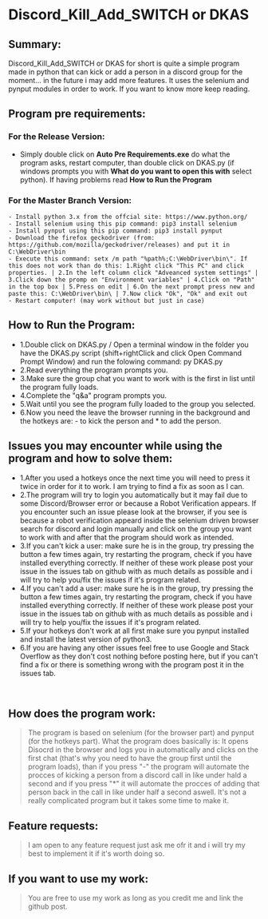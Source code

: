 # Discord_Kill_Add_SWITCH or DKAS
## Summary:

Discord_Kill_Add_SWITCH or DKAS for short is quite a simple program made in python that can kick or add a person in a discord group for the moment... in the future i may add more features. It uses the selenium and pynput modules in order to work. If you want to know more keep reading.


## Program pre requirements:

### For the Release Version:
 * Simply double click on **Auto Pre Requirements.exe** do what the program asks, restart computer, than double click on DKAS.py (if windows prompts you with **What do you want to open this with** select python). If having problems read **How to Run the Program**


  ### For the Master Branch Version:
    - Install python 3.x from the offcial site: https://www.python.org/
    - Install selenium using this pip command: pip3 install selenium
    - Install pynput using this pip command: pip3 install pynput
    - Download the firefox geckodriver (from: https://github.com/mozilla/geckodriver/releases) and put it in C:\WebDriver\bin
    - Execute this command: setx /m path "%path%;C:\WebDriver\bin\". If this does not work than do this: 1.Right click "This PC" and click properties. | 2.In the left column click "Adveanced system settings" | 3.Click down the promp on "Environment variables" | 4.Click on "Path" in the top box | 5.Press on edit | 6.On the next prompt press new and paste this: C:\WebDriver\bin\ | 7.Now click "Ok", "Ok" and exit out
    - Restart computer! (may work without but just in case)
   



## How to Run the Program:<br />
  * 1.Double click on DKAS.py / Open a terminal window in the folder you have the DKAS.py script (shift+rightClick and click Open Command Prompt Window) and run the folowing command: py DKAS.py<br />
* 2.Read everything the program prompts you.<br />
 * 3.Make sure the group chat you want to work with is the first in list until the program fully loads.<br />
* 4.Complete the "q&a" program prompts you.<br />
* 5.Wait until you see the program fully loaded to the group you selected.<br />
* 6.Now you need the leave the browser running in the background and the hotkeys are: - to kick the person and * to add the person.


## Issues you may encounter while using the program and how to solve them:<br />
* 1.After you used a hotkeys once the next time you will need to press it twice in order for it to work. I am trying to find a fix as soon as I can.<br />
* 2.The program will try to login you automatically but it may fail due to some Discord/Browser error or because a Robot Verification appears. If you encounter such an issue please look at the browser, if you see is because a robot verification appeard inside the selenium driven browser search for discord and login manually and click on the group you want to work with and after that the program should work as intended.<br />
* 3.If you can't kick a user: make sure he is in the group, try pressing the button a few times again, try restarting the program, check if you have installed everything correctly. If neither of these work please post your issue in the issues tab on github with as much details as possible and i will try to help you/fix the issues if it's program related.<br />
* 4.If you can't add a user: make sure he is in the group, try pressing the button a few times again, try restarting the program, check if you have installed everything correctly. If neither of these work please post your issue in the issues tab on github with as much details as possible and i will try to help you/fix the issues if it's program related.<br />
* 5.If your hotkeys don't work at all first make sure you pynput installed and install the latest version of python3.<br />
* 6.If you are having any other issues feel free to use Google and Stack Overflow as they don't cost nothing before posting here, but if you can't find a fix or there is something wrong with the program post it in the issues tab.<br />
<br />


## How does the program work:

>The program is based on selenium (for the browser part) and pynput (for the hotkeys part). What the program does basically is: It opens Disocrd in the browser and logs you in automatically and clicks on the first chat (that's why you need to have the group first until the program loads), than if you press "-" the program will automate the procces of kicking a person from a discord call in like under hald a second and if you press "\*" it will automate the procces of adding that person back in the call in like under half a second aswell. It's not a really complicated program but it takes some time to make it.<br />


## Feature requests:
>I am open to any feature request just ask me ofr it and i will try my best to implement it if it's worth doing so.
    
## If you want to use my work:

>You are free to use my work as long as you credit me and link the github post.
